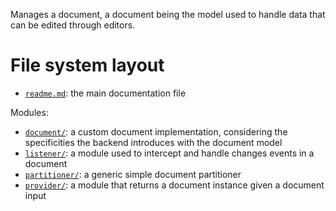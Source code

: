Manages a document, a document being the model used to handle data that can be edited through editors.





# File system layout

- [`readme.md`](./readme.md): the main documentation file

Modules: 

- [`document/`](./document/): a custom document implementation, considering the specificities the backend introduces with the document model
- [`listener/`](./listener/): a module used to intercept and handle changes events in a document
- [`partitioner/`](./partitioner/): a generic simple document partitioner
- [`provider/`](./provider/): a module that returns a document instance given a document input
